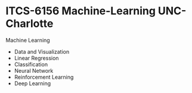 # ITCS-6156 Machine-Learning UNC-Charlotte
Machine Learning
-  Data and Visualization
-  Linear Regression
-  Classification 
-  Neural Network
-  Reinforcement Learning
-  Deep Learning 
